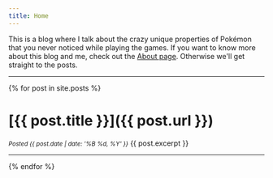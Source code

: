 ```yaml
---
title: Home
---
```


This is a blog where I talk about the crazy unique properties of Pokémon that you never noticed while playing the games. If you want to know more about this blog and me, check out the [About page](/about.html). Otherwise we'll get straight to the posts.

---

{% for post in site.posts %}

# [{{ post.title }}]({{ post.url }})
<small>*Posted {{ post.date | date: '%B %d, %Y' }}*</small>
{{ post.excerpt }}

---

{% endfor %}